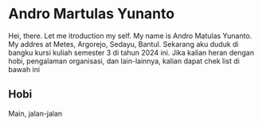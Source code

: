 # Andro Martulas Yunanto
Hei, there. Let me itroduction my self. My name is Andro Matulas Yunanto. My addres at Metes, Argorejo, Sedayu, Bantul. Sekarang aku duduk di bangku kursi kuliah semester 3 di tahun 2024 ini. Jika kalian heran dengan hobi, pengalaman organisasi, dan lain-lainnya, kalian dapat chek list di bawah ini

## Hobi
Main, jalan-jalan